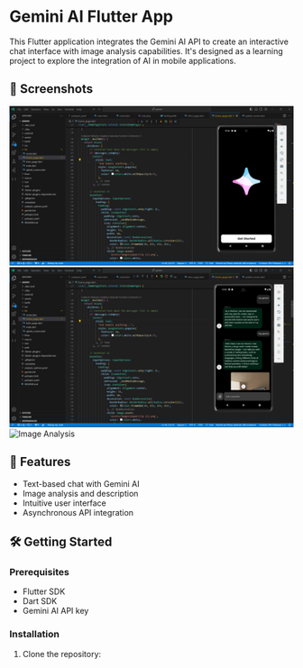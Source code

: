 # Gemini AI Flutter App

This Flutter application integrates the Gemini AI API to create an interactive chat interface with image analysis capabilities. It's designed as a learning project to explore the integration of AI in mobile applications.

## 📱 Screenshots

![Splash Screen](https://github.com/swapnilkag14/Flutter-Gemini/blob/main/Screenshot%202024-08-25%20124612.png)
![Chat Interface](https://github.com/swapnilkag14/Flutter-Gemini/blob/main/Screenshot%202024-08-25%20124400.png)
![Image Analysis](https://github.com/swapnilkag14/Flutter-Gemini/blob/main/Screenshot%202024-08-25%2012452)


## 🚀 Features

- Text-based chat with Gemini AI
- Image analysis and description
- Intuitive user interface
- Asynchronous API integration

## 🛠️ Getting Started

### Prerequisites

- Flutter SDK
- Dart SDK
- Gemini AI API key

### Installation

1. Clone the repository:
